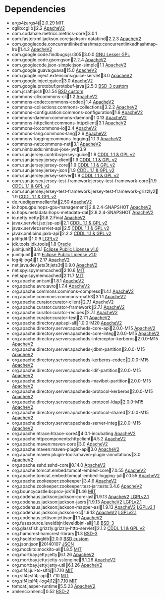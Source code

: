 Dependencies
============

* args4j:args4j:jar:2.0.29 [MIT](https://github.com/kohsuke/args4j/blob/master/LICENSE)
* cglib:cglib:jar:2.2 [ApacheV2](https://github.com/cglib/cglib/blob/master/LICENSE)
* com.codahale.metrics:metrics-core:jar:3.0.1
* com.fasterxml.jackson.core:jackson-databind:jar:2.2.3 [ApacheV2](http://www.apache.org/licenses/LICENSE-2.0)
* com.googlecode.concurrentlinkedhashmap:concurrentlinkedhashmap-lru:jar:1.4.2 [ApacheV2](https://github.com/ben-manes/concurrentlinkedhashmap/blob/master/LICENSE)
* com.google.code.findbugs:jsr305:jar:3.0.0 [GNU Lesser GPL](https://www.gnu.org/licenses/lgpl.html)
* com.google.code.gson:gson:jar:2.2.4 [ApacheV2](https://github.com/google/gson/blob/master/LICENSE)
* com.googlecode.json-simple:json-simple:jar:1.1 [ApacheV2](http://www.apache.org/licenses/LICENSE-2.0)
* com.google.guava:guava:jar:15.0 [ApacheV2](https://github.com/google/guava/blob/master/COPYING)
* com.google.inject.extensions:guice-servlet:jar:3.0 [ApacheV2](https://github.com/google/guice/blob/master/COPYING)
* com.google.inject:guice:jar:3.0 [ApacheV2](https://github.com/google/guice/blob/master/COPYING)
* com.google.protobuf:protobuf-java:jar:2.5.0 [BSD-3 custom](https://github.com/google/protobuf/blob/master/LICENSE)
* com.jcraft:jsch:jar:0.1.54 [BSD custom](http://www.jcraft.com/jsch/LICENSE.txt)
* commons-cli:commons-cli:jar:1.2 [ApacheV2](https://github.com/apache/commons-cli/blob/master/LICENSE.txt)
* commons-codec:commons-codec:jar:1.4 [ApacheV2](https://github.com/apache/commons-codec/blob/trunk/LICENSE.txt)
* commons-collections:commons-collections:jar:3.2.2 [ApacheV2](https://github.com/apache/commons-collections/blob/master/LICENSE.txt)
* commons-configuration:commons-configuration:jar:1.6 [ApacheV2](https://github.com/apache/commons-configuration/blob/trunk/LICENSE.txt)
* commons-daemon:commons-daemon:jar:1.0.13 [ApacheV2](https://github.com/apache/commons-daemon/blob/trunk/LICENSE.txt)
* commons-httpclient:commons-httpclient:jar:3.1 [ApacheV2](https://github.com/apache/httpcomponents-client/blob/master/LICENSE.txt)
* commons-io:commons-io:jar:2.4 [ApacheV2](https://github.com/apache/commons-io/blob/trunk/LICENSE.txt)
* commons-lang:commons-lang:jar:2.6 [ApacheV2](https://github.com/apache/commons-lang/blob/trunk/LICENSE.txt)
* commons-logging:commons-logging:jar:1.1.3 [ApacheV2](https://github.com/apache/commons-logging/blob/trunk/LICENSE.txt)
* commons-net:commons-net:jar:3.1 [ApacheV2](https://github.com/apache/commons-net/blob/trunk/LICENSE.txt)
* com.nimbusds:nimbus-jose-jwt:jar:3.9
* com.sun.jersey.contribs:jersey-guice:jar:1.9 [CDDL 1.1 & GPL v2](https://javaee.github.io/glassfish/LICENSE)
* com.sun.jersey:jersey-client:jar:1.9 [CDDL 1.1 & GPL v2](https://javaee.github.io/glassfish/LICENSE)
* com.sun.jersey:jersey-core:jar:1.9 [CDDL 1.1 & GPL v2](https://javaee.github.io/glassfish/LICENSE)
* com.sun.jersey:jersey-json:jar:1.9 [CDDL 1.1 & GPL v2](https://javaee.github.io/glassfish/LICENSE)
* com.sun.jersey:jersey-server:jar:1.9 [CDDL 1.1 & GPL v2](https://javaee.github.io/glassfish/LICENSE)
* com.sun.jersey.jersey-test-framework:jersey-test-framework-core:jar:1.9 [CDDL 1.1 & GPL v2](https://javaee.github.io/glassfish/LICENSE)
* com.sun.jersey.jersey-test-framework:jersey-test-framework-grizzly2:jar:1.9 [CDDL 1.1 & GPL v2](https://javaee.github.io/glassfish/LICENSE)
* de.ruedigermoeller:fst:jar:2.50 [ApacheV2](https://github.com/RuedigerMoeller/fast-serialization/blob/master/LICENSE.md)
* io.hops.gpu:hops-gpu-management:jar:2.8.2.4-SNAPSHOT [ApacheV2](https://github.com/hopshadoop/hops-gpu-management/blob/master/LICENSE.txt)
* io.hops.metadata:hops-metadata-dal:jar:2.8.2.4-SNAPSHOT [ApacheV2](https://github.com/hopshadoop/hops-metadata-dal/blob/master/LICENSE.txt)
* io.netty:netty:jar:3.6.2.Final [ApacheV2](https://github.com/netty/netty/blob/4.1/LICENSE.txt)
* javax.servlet.jsp:jsp-api:jar:2.1 [CDDL 1.1 & GPL v2](https://javaee.github.io/glassfish/LICENSE)
* javax.servlet:servlet-api:jar:2.5 [CDDL 1.1 & GPL v2](https://javaee.github.io/glassfish/LICENSE)
* javax.xml.bind:jaxb-api:jar:2.2.2 [CDDL 1.1 & GPL v2](https://javaee.github.io/glassfish/LICENSE)
* jdiff:jdiff:jar:1.0.9 [LGPLv2](https://sourceforge.net/directory/license:lgpl/)
* jdk.tools:jdk.tools:jar:1.8 [Oracle](http://www.oracle.com/technetwork/java/javase/terms/license/index.html)
* junit:junit:jar:3.8.1 [Eclipse Public License v1.0](https://junit.org/junit4/license.html)
* junit:junit:jar:4.11 [Eclipse Public License v1.0](https://junit.org/junit4/license.html)
* log4j:log4j:jar:1.2.17 [ApacheV2](https://www.apache.org/licenses/LICENSE-2.0)
* net.java.dev.jets3t:jets3t:jar:0.9.0 [ApacheV2](http://www.apache.org/licenses/LICENSE-2.0)
* net.spy:spymemcached:jar:2.10.6 [MIT](http://www.opensource.org/licenses/mit-license.php)
* net.spy:spymemcached:jar:2.11.7 [MIT](http://www.opensource.org/licenses/mit-license.php)
* org.apache.ant:ant&zwnj;:jar:1.8.1 [ApacheV2](http://www.apache.org/licenses/LICENSE-2.0)
* org.apache.avro:avro:jar:1.7.4 [ApacheV2](http://www.apache.org/licenses/LICENSE-2.0)
* org.apache.commons:commons-compress:jar:1.4.1 [ApacheV2](http://www.apache.org/licenses/LICENSE-2.0)
* org.apache.commons:commons-math3:jar:3.1.1 [ApacheV2](http://www.apache.org/licenses/LICENSE-2.0)
* org.apache.curator:curator-client:jar:2.7.1 [ApacheV2](http://www.apache.org/licenses/LICENSE-2.0)
* org.apache.curator:curator-framework:jar:2.7.1 [ApacheV2](http://www.apache.org/licenses/LICENSE-2.0)
* org.apache.curator:curator-recipes:jar:2.7.1 [ApacheV2](http://www.apache.org/licenses/LICENSE-2.0)
* org.apache.curator:curator-test:jar:2.7.1 [ApacheV2](http://www.apache.org/licenses/LICENSE-2.0)
* org.apache.directory.api:api-all:jar:1.0.0-M20 [ApacheV2](http://www.apache.org/licenses/LICENSE-2.0)
* org.apache.directory.server:apacheds-core-api:jar:2.0.0-M15 [ApacheV2](http://www.apache.org/licenses/LICENSE-2.0)
* org.apache.directory.server:apacheds-core-integ:jar:2.0.0-M15 [ApacheV2](http://www.apache.org/licenses/LICENSE-2.0)
* org.apache.directory.server:apacheds-interceptor-kerberos:jar:2.0.0-M15 [ApacheV2](http://www.apache.org/licenses/LICENSE-2.0)
* org.apache.directory.server:apacheds-jdbm-partition:jar:2.0.0-M15 [ApacheV2](http://www.apache.org/licenses/LICENSE-2.0)
* org.apache.directory.server:apacheds-kerberos-codec:jar:2.0.0-M15 [ApacheV2](http://www.apache.org/licenses/LICENSE-2.0)
* org.apache.directory.server:apacheds-ldif-partition:jar:2.0.0-M15 [ApacheV2](http://www.apache.org/licenses/LICENSE-2.0)
* org.apache.directory.server:apacheds-mavibot-partition:jar:2.0.0-M15 [ApacheV2](http://www.apache.org/licenses/LICENSE-2.0)
* org.apache.directory.server:apacheds-protocol-kerberos:jar:2.0.0-M15 [ApacheV2](http://www.apache.org/licenses/LICENSE-2.0)
* org.apache.directory.server:apacheds-protocol-ldap:jar:2.0.0-M15 [ApacheV2](http://www.apache.org/licenses/LICENSE-2.0)
* org.apache.directory.server:apacheds-protocol-shared:jar:2.0.0-M15 [ApacheV2](http://www.apache.org/licenses/LICENSE-2.0)
* org.apache.directory.server:apacheds-server-integ:jar:2.0.0-M15 [ApacheV2](http://www.apache.org/licenses/LICENSE-2.0)
* org.apache.htrace:htrace-core4:jar:4.0.1-incubating [ApacheV2](http://htrace.incubator.apache.org/license.html)
* org.apache.httpcomponents:httpclient:jar:4.5.2 [ApacheV2](https://github.com/apache/httpcomponents-client/blob/master/LICENSE.txt)
* org.apache.maven:maven-core:jar:3.0 [ApacheV2](http://www.apache.org/licenses/LICENSE-2.0)
* org.apache.maven:maven-plugin-api:jar:3.0 [ApacheV2](http://www.apache.org/licenses/LICENSE-2.0)
* org.apache.maven.plugin-tools:maven-plugin-annotations:jar:3.0 [ApacheV2](http://www.apache.org/licenses/LICENSE-2.0)
* org.apache.sshd:sshd-core:jar:0.14.0 [ApacheV2](http://www.apache.org/licenses/LICENSE-2.0)
* org.apache.tomcat.embed:tomcat-embed-core:jar:7.0.55 [ApacheV2](http://www.apache.org/licenses/LICENSE-2.0)
* org.apache.tomcat.embed:tomcat-embed-logging-juli:jar:7.0.55 [ApacheV2](http://www.apache.org/licenses/LICENSE-2.0)
* org.apache.zookeeper:zookeeper:jar:3.4.6 [ApacheV2](http://www.apache.org/licenses/LICENSE-2.0)
* org.apache.zookeeper:zookeeper:test-jar:tests:3.4.6 [ApacheV2](http://www.apache.org/licenses/LICENSE-2.0)
* org.bouncycastle:bcprov-jdk16:jar:1.46 [MIT](https://www.bouncycastle.org/licence.html)
* org.codehaus.jackson:jackson-core-asl:jar:1.9.13 [ApacheV2](http://www.apache.org/licenses/LICENSE-2.0) [LGPLv2.1](https://www.gnu.org/licenses/old-licenses/lgpl-2.1.en.html)
* org.codehaus.jackson:jackson-jaxrs:jar:1.9.13 [ApacheV2](http://www.apache.org/licenses/LICENSE-2.0) [LGPLv2.1](https://www.gnu.org/licenses/old-licenses/lgpl-2.1.en.html)
* org.codehaus.jackson:jackson-mapper-asl:jar:1.9.13 [ApacheV2](http://www.apache.org/licenses/LICENSE-2.0) [LGPLv2.1](https://www.gnu.org/licenses/old-licenses/lgpl-2.1.en.html)
* org.codehaus.jackson:jackson-xc:jar:1.9.13 [ApacheV2](http://www.apache.org/licenses/LICENSE-2.0) [LGPLv2.1](https://www.gnu.org/licenses/old-licenses/lgpl-2.1.en.html)
* org.codehaus.jettison:jettison:jar:1.1 [ApacheV2](http://www.apache.org/licenses/LICENSE-2.0)
* org.fusesource.leveldbjni:leveldbjni-all:jar:1.8 [BSD-3](https://github.com/fusesource/leveldbjni/blob/master/license.txt)
* org.glassfish.grizzly:grizzly-http-servlet:jar:2.1.2 [CDDL 1.1 & GPL v2](https://javaee.github.io/glassfish/LICENSE)
* org.hamcrest:hamcrest-library:jar:1.3 [BSD-3](https://opensource.org/licenses/BSD-3-Clause)
* org.hsqldb:hsqldb:jar:2.0.0 [BSD custom](http://hsqldb.org/web/hsqlLicense.html)
* org.json:json:jar:20140107 [JSON](https://json.org/license.html)
* org.mockito:mockito-all:jar:1.8.5 [MIT](https://github.com/mockito/mockito/blob/release/2.x/LICENSE)
* org.mortbay.jetty:jetty:jar:6.1.26 [ApacheV2](https://www.apache.org/licenses/LICENSE-2.0)
* org.mortbay.jetty:jetty-sslengine:jar:6.1.26 [ApacheV2](https://www.apache.org/licenses/LICENSE-2.0)
* org.mortbay.jetty:jetty-util:jar:6.1.26 [ApacheV2](https://www.apache.org/licenses/LICENSE-2.0)
* org.slf4j:jul-to-slf4j:jar:1.7.10 [MIT](http://www.opensource.org/licenses/mit-license.php)
* org.slf4j:slf4j-api:jar:1.7.10 [MIT](http://www.opensource.org/licenses/mit-license.php)
* org.slf4j:slf4j-log4j12:jar:1.7.10 [MIT](http://www.opensource.org/licenses/mit-license.php)
* tomcat:jasper-runtime:jar:5.5.23 [ApacheV2](https://www.apache.org/licenses/LICENSE-2.0)
* xmlenc:xmlenc:jar:0.52 [BSD-2](https://opensource.org/licenses/bsd-license.php)

